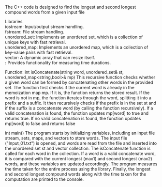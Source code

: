 The C++ code is designed to find the longest and second longest compound words from a given input file

Libraries  
iostream: Input/output stream handling.   
fstream: File stream handling.   
unordered_set: Implements an unordered set, which is a collection of unique keys with fast retrieval.  
unordered_map: Implements an unordered map, which is a collection of key-value pairs with fast retrieval.  
vector: A dynamic array that can resize itself.  
<chrono>: Provides functionality for measuring time durations.  
 

Function: int isConcatenate(string word, unordered_set<string>& st, unordered_map<string,bool>& mp) 
This recursive function checks whether a given word can be formed by concatenating other words in the provided set.
The function first checks if the current word is already in the memoization map mp. If it is, the function returns the stored result.
If the word is not in mp, the function iterates through the word, splitting it into a prefix and a suffix.
It then recursively checks if the prefix is in the set st and if the suffix is a concatenate word (by calling the function recursively).
If a valid concatenation is found, the function updates mp[word] to true and returns true.
If no valid concatenation is found, the function updates mp[word] to false and returns false

int main() 
The program starts by initializing variables, including an input file stream, sets, maps, and vectors to store words.
The input file ("Input_01.txt") is opened, and words are read from the file and inserted into the unordered set st and vector collection.
The isConcatenate function is called for each word in the collection. If a word is a valid concatenate word, it is compared with the current longest (max1) and second longest (max2) words, and these variables are updated accordingly.
The program measures the time taken for the entire process using the <chrono> library.
Finally, the longest and second longest compound words along with the time taken for the computation are printed to the console.
